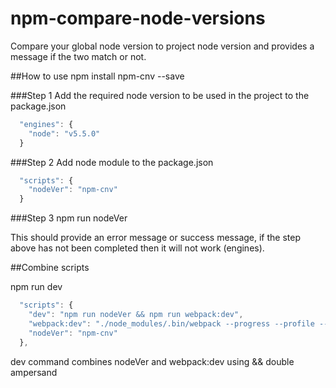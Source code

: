 # npm-compare-node-versions

Compare your global node version to project node version and provides a message if the two match or not.


##How to use
npm install npm-cnv --save


###Step 1
Add the required node version to be used in the project to the package.json

```javascript
  "engines": {
    "node": "v5.5.0"
  }
```



###Step 2
Add node module to the package.json

```javascript
  "scripts": {
    "nodeVer": "npm-cnv"
  }
```

###Step 3
npm run nodeVer

This should provide an error message or success message, if the step above has not been completed then it will not work (engines).



##Combine scripts

npm run dev

```javascript
  "scripts": {
    "dev": "npm run nodeVer && npm run webpack:dev",
    "webpack:dev": "./node_modules/.bin/webpack --progress --profile --colors
    "nodeVer": "npm-cnv"
  },
```

dev command combines nodeVer and webpack:dev using && double ampersand
